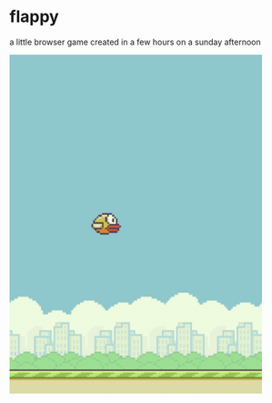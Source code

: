 # flappy

a little browser game created in a few hours on a sunday afternoon


![flappy.gif](docs/flappy.gif)
